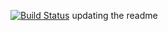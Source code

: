 [![Build Status](http://ec2-3-129-113-9.us-east-2.compute.amazonaws.com/buildStatus/icon?job=connect-github-to-jenkins)](http://ec2-3-129-113-9.us-east-2.compute.amazonaws.com/job/connect-github-to-jenkins/)
updating the readme
